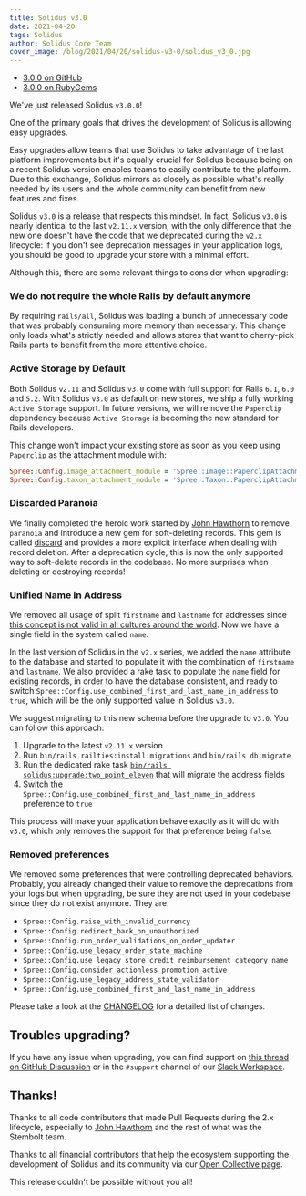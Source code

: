 ```yaml
---
title: Solidus v3.0
date: 2021-04-20
tags: Solidus
author: Solidus Core Team
cover_image: /blog/2021/04/20/solidus-v3-0/solidus_v3_0.jpg
---
```


- <a class="button" href="https://github.com/solidusio/solidus/releases/tag/v3.0.0">3.0.0 on GitHub</a>
- <a class="button button-secondary" href="https://rubygems.org/gems/solidus/versions/3.0.0">3.0.0 on RubyGems</a>

We've just released Solidus `v3.0.0`!

One of the primary goals that drives the development of Solidus is allowing easy upgrades.

Easy upgrades allow teams that use Solidus to take advantage of the last platform improvements but it's equally crucial
for Solidus because being on a recent Solidus version enables teams to easily contribute to the platform.
Due to this exchange, Solidus mirrors as closely as possible what's really needed by its users and the whole
community can benefit from new features and fixes.

Solidus `v3.0` is a release that respects this mindset. In fact, Solidus `v3.0` is nearly identical to the last `v2.11.x` version,
with the only difference that the new one doesn't have the code that we deprecated during the `v2.x` lifecycle: if
you don't see deprecation messages in your application logs, you should be good to upgrade your store with a minimal effort.

Although this, there are some relevant things to consider when upgrading:

### We do not require the whole Rails by default anymore

By requiring `rails/all`, Solidus was loading a bunch of unnecessary code that was probably consuming more memory than necessary.
This change only loads what's strictly needed and allows stores that want to cherry-pick Rails parts to benefit from the more
attentive choice.

### Active Storage by Default

Both Solidus `v2.11` and Solidus `v3.0` come with full support for Rails `6.1`, `6.0` and `5.2`. With Solidus `v3.0` as default on new stores,
we ship a fully working `Active Storage` support. In future versions, we will remove the `Paperclip` dependency because `Active Storage` is
becoming the new standard for Rails developers.

This change won't impact your existing store as soon as you keep using `Paperclip` as the attachment module with:

```ruby
Spree::Config.image_attachment_module = 'Spree::Image::PaperclipAttachment'
Spree::Config.taxon_attachment_module = 'Spree::Taxon::PaperclipAttachment'
```

### Discarded Paranoia

We finally completed the heroic work started by [John Hawthorn](https://github.com/jhawthorn) to remove `paranoia` and introduce a new gem for
soft-deleting records. This gem is called [discard](https://github.com/jhawthorn/discard) and provides a more explicit interface when dealing
with record deletion. After a deprecation cycle, this is now the only supported way to soft-delete records in the codebase. No more surprises when deleting or destroying records!

### Unified Name in Address

We removed all usage of split `firstname` and `lastname` for addresses since
[this concept is not valid in all cultures around the world](https://www.kalzumeus.com/2010/06/17/falsehoods-programmers-believe-about-names/).
Now we have a single field in the system called `name`.

In the last version of Solidus in the `v2.x` series, we added the `name` attribute to the database and started to populate it with the
combination of `firstname` and `lastname`. We also provided a rake task to populate the `name` field for existing records, in order to
have the database consistent, and ready to switch `Spree::Config.use_combined_first_and_last_name_in_address` to `true`, which will be
the only supported value in Solidus `v3.0`.

We suggest migrating to this new schema before the upgrade to `v3.0`. You can follow this approach:

1. Upgrade to the latest `v2.11.x` version
2. Run  `bin/rails railties:install:migrations` and `bin/rails db:migrate`
3. Run the dedicated rake task [`bin/rails solidus:upgrade:two_point_eleven`](https://github.com/solidusio/solidus/blob/09c53ee00ee25450e76b474d713934b087af2bed/core/lib/tasks/upgrade.rake) that will migrate the address fields
4. Switch the `Spree::Config.use_combined_first_and_last_name_in_address` preference to `true`

This process will make your application behave exactly as it will do with `v3.0`, which only removes the support for that preference being `false`.

### Removed preferences

We removed some preferences that were controlling deprecated behaviors. Probably, you already changed their value to remove the deprecations from your logs but when upgrading, be sure they are not used in your codebase since they do not exist anymore. They are:

- `Spree::Config.raise_with_invalid_currency`
- `Spree::Config.redirect_back_on_unauthorized`
- `Spree::Config.run_order_validations_on_order_updater`
- `Spree::Config.use_legacy_order_state_machine`
- `Spree::Config.use_legacy_store_credit_reimbursement_category_name`
- `Spree::Config.consider_actionless_promotion_active`
- `Spree::Config.use_legacy_address_state_validator`
- `Spree::Config.use_combined_first_and_last_name_in_address`

Please take a look at the [CHANGELOG](https://github.com/solidusio/solidus/blob/master/CHANGELOG.md) for a detailed list of changes.

## Troubles upgrading?

If you have any issue when upgrading, you can find support on
[this thread on GitHub Discussion](https://github.com/solidusio/solidus/discussions/4030) or in the `#support` channel of our
[Slack Workspace](http://slack.solidus.io/).

## Thanks!

Thanks to all code contributors that made Pull Requests during the 2.x lifecycle, especially to [John Hawthorn](https://github.com/jhawthorn)
and the rest of what was the Stembolt team.

Thanks to all financial contributors that help the ecosystem supporting the development of Solidus and its community via our [Open Collective page](https://opencollective.com/solidus).

This release couldn't be possible without you all!
